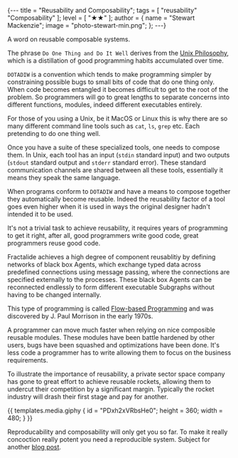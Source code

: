 {---
title = "Reusability and Composability";
tags = [ "reusability" "Composability" ];
level = [ "★★" ];
author = { name = "Stewart Mackenzie"; image = "photo-stewart-min.png"; };
---}

A word on reusable composable systems.

>>>

The phrase `Do One Thing and Do It Well` derives from the [Unix Philosophy](https://en.wikipedia.org/wiki/Unix_philosophy), which is a distillation of good programming habits accumulated over time.

`DOTADIW` is a convention which tends to make programming simpler by constraining possible bugs to small bits of code that do one thing only. When code becomes entangled it becomes difficult to get to the root of the problem. So programmers will go to great lengths to separate concerns into different functions, modules, indeed different executables entirely.

For those of you using a Unix, be it MacOS or Linux this is why there are so many different command line tools such as `cat`, `ls`, `grep` etc. Each pretending to do one thing well.

Once you have a suite of these specialized tools, one needs to compose them. In Unix, each tool has an input (`stdin` standard input) and two outputs (`stdout` standard output and `stderr` standard error). These standard communication channels are shared between all these tools, essentially it means they speak the same language.

When programs conform to `DOTADIW` and have a means to compose together they automatically become reusable. Indeed the reusability factor of a tool goes even higher when it is used in ways the original designer hadn't intended it to be used.

It's not a trivial task to achieve reusability, it requires years of programming to get it right, after all, good programmers write good code, great programmers reuse good code.

Fractalide achieves a high degree of component reusablitiy by defining networks of black box Agents, which exchange typed data across predefined connections using message passing, where the connections are specified externally to the processes. These black box Agents can be reconnected endlessly to form different executable Subgraphs without having to be changed internally.

This type of programming is called [Flow-based Programming](https://en.wikipedia.org/wiki/Flow-based_programming) and was discovered by J. Paul Morrison in the early 1970s.

A programmer can move much faster when relying on nice composible reusable modules. These modules have been battle hardened by other users, bugs have been squashed and optimizations have been done. It's less code a programmer has to write allowing them to focus on the business requirements.

To illustrate the importance of reusability, a private sector space company has gone to great effort to achieve reusable rockets, allowing them to undercut their competition by a significant margin. Typically the rocket industry will drash their first stage and pay for another.

{{ templates.media.giphy { id = "PDxh2xVRbsHe0"; height = 360; width = 480; } }}

Reproducability and composability will only get you so far. To make it really concoction really potent you need a reproducible system. Subject for another [blog post](/news/2017-07-13-reproducibility.html).
